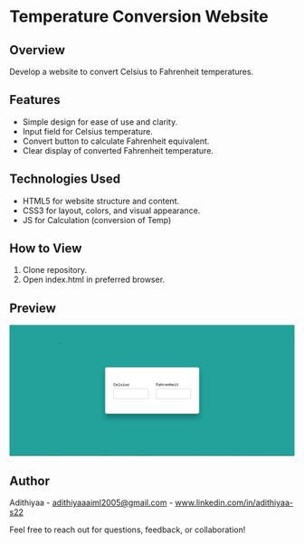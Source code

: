 # Temperature Conversion Website

## Overview
Develop a website to convert Celsius to Fahrenheit temperatures.

## Features
- Simple design for ease of use and clarity.
- Input field for Celsius temperature.
- Convert button to calculate Fahrenheit equivalent.
- Clear display of converted Fahrenheit temperature.

## Technologies Used
- HTML5 for website structure and content.
- CSS3 for layout, colors, and visual appearance.
- JS for Calculation (conversion of Temp)

## How to View
1. Clone repository.
2. Open index.html in preferred browser.

## Preview
![Conversion Website Preview](screenshot.jpg)

## Author
Adithiyaa - adithiyaaaiml2005@gmail.com - www.linkedin.com/in/adithiyaa-s22

Feel free to reach out for questions, feedback, or collaboration!

